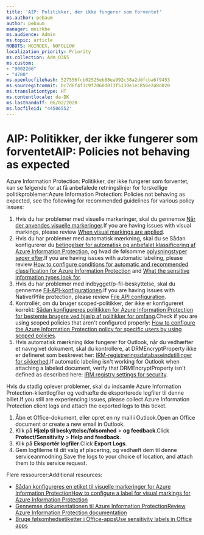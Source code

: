 ```yaml
---
title: 'AIP: Politikker, der ikke fungerer som forventet'
ms.author: pebaum
author: pebaum
manager: mnirkhe
ms.audience: Admin
ms.topic: article
ROBOTS: NOINDEX, NOFOLLOW
localization_priority: Priority
ms.collection: Adm_O365
ms.custom:
- "9002266"
- "4780"
ms.openlocfilehash: 527556fcb02525eb88ea992c38a2ddfcba6f9453
ms.sourcegitcommit: bc7d6f4f3c9f7060d073f5130e1ec856e248d020
ms.translationtype: HT
ms.contentlocale: da-DK
ms.lasthandoff: 06/02/2020
ms.locfileid: "44506552"
---
```

# <a name="aip-policies-not-behaving-as-expected"></a><span data-ttu-id="25b9c-102">AIP: Politikker, der ikke fungerer som forventet</span><span class="sxs-lookup"><span data-stu-id="25b9c-102">AIP: Policies not behaving as expected</span></span>

<span data-ttu-id="25b9c-103">Azure Information Protection: Politikker, der ikke fungerer som forventet, kan se følgende for at få anbefalede retningslinjer for forskellige politikproblemer:</span><span class="sxs-lookup"><span data-stu-id="25b9c-103">Azure Information Protection: Policies not behaving as expected, see the following for recommended guidelines for various policy issues:</span></span>

1. <span data-ttu-id="25b9c-104">Hvis du har problemer med visuelle markeringer, skal du gennemse [Når der anvendes visuelle markeringer](https://docs.microsoft.com/azure/information-protection/configure-policy-markings#when-visual-markings-are-applied).</span><span class="sxs-lookup"><span data-stu-id="25b9c-104">If you are having issues with visual markings, please review [When visual markings are applied](https://docs.microsoft.com/azure/information-protection/configure-policy-markings#when-visual-markings-are-applied).</span></span>
2. <span data-ttu-id="25b9c-105">Hvis du har problemer med automatisk mærkning, skal du se Sådan konfigurerer du [betingelser for automatisk og anbefalet klassificering af Azure Information Protection,](https://docs.microsoft.com/azure/information-protection/configure-policy-classification) og hvad de følsomme [oplysningstyper søger efter](https://docs.microsoft.com/microsoft-365/compliance/sensitive-information-type-entity-definitions).</span><span class="sxs-lookup"><span data-stu-id="25b9c-105">If you are having issues with automatic labeling, please review [How to configure conditions for automatic and recommended classification for Azure Information Protection](https://docs.microsoft.com/azure/information-protection/configure-policy-classification) and [What the sensitive information types look for](https://docs.microsoft.com/microsoft-365/compliance/sensitive-information-type-entity-definitions).</span></span>
3. <span data-ttu-id="25b9c-106">Hvis du har problemer med indbygget/p-fil-beskyttelse, skal du gennemse [Fil-API-konfigurationen](https://docs.microsoft.com/azure/information-protection/develop/file-api-configuration).</span><span class="sxs-lookup"><span data-stu-id="25b9c-106">If you are having issues with Native/Pfile protection, please review [File API configuration](https://docs.microsoft.com/azure/information-protection/develop/file-api-configuration).</span></span>
4. <span data-ttu-id="25b9c-107">Kontrollér, om du bruger scoped-politikker, der ikke er konfigureret korrekt: [Sådan konfigureres politikken for Azure Information Protection for bestemte brugere ved hjælp af politikker for omfang](https://docs.microsoft.com/azure/information-protection/configure-policy-scope).</span><span class="sxs-lookup"><span data-stu-id="25b9c-107">Check if you are using scoped policies that aren't configured properly: [How to configure the Azure Information Protection policy for specific users by using scoped policies](https://docs.microsoft.com/azure/information-protection/configure-policy-scope).</span></span>
5. <span data-ttu-id="25b9c-108">Hvis automatisk mærkning ikke fungerer for Outlook, når du vedhæfter et navngivet dokument, skal du kontrollere, at DRMEncryptProperty ikke er defineret som beskrevet her: [IRM-registreringsdatabaseindstillinger for sikkerhed](https://docs.microsoft.com/deployoffice/security/protect-sensitive-messages-and-documents-by-using-irm-in-office#office-2016-irm-registry-key-options).</span><span class="sxs-lookup"><span data-stu-id="25b9c-108">If automatic labeling isn't working for Outlook when attaching a labeled document, verify that DRMEncryptProperty isn't defined as described here: [IRM registry settings for security](https://docs.microsoft.com/deployoffice/security/protect-sensitive-messages-and-documents-by-using-irm-in-office#office-2016-irm-registry-key-options).</span></span>

<span data-ttu-id="25b9c-109">Hvis du stadig oplever problemer, skal du indsamle Azure Information Protection-klientlogfiler og vedhæfte de eksporterede logfiler til denne billet.</span><span class="sxs-lookup"><span data-stu-id="25b9c-109">If you still are experiencing issues, please collect Azure Information Protection client logs and attach the exported logs to this ticket.</span></span>

1. <span data-ttu-id="25b9c-110">Åbn et Office-dokument, eller opret en ny mail i Outlook.</span><span class="sxs-lookup"><span data-stu-id="25b9c-110">Open an Office document or create a new email in Outlook.</span></span>
2. <span data-ttu-id="25b9c-111">Klik på **Hjælp til beskyttelse/følsomhed**  >  **og feedback**.</span><span class="sxs-lookup"><span data-stu-id="25b9c-111">Click **Protect/Sensitivity** > **Help and feedback**.</span></span>
3. <span data-ttu-id="25b9c-112">Klik på **Eksportér logfiler**.</span><span class="sxs-lookup"><span data-stu-id="25b9c-112">Click **Export Logs**.</span></span>
4. <span data-ttu-id="25b9c-113">Gem logfilerne til dit valg af placering, og vedhæft dem til denne serviceanmodning.</span><span class="sxs-lookup"><span data-stu-id="25b9c-113">Save the logs to your choice of location, and attach them to this service request.</span></span>

<span data-ttu-id="25b9c-114">Flere ressourcer:</span><span class="sxs-lookup"><span data-stu-id="25b9c-114">Additional resources:</span></span>

- [<span data-ttu-id="25b9c-115">Sådan konfigureres en etiket til visuelle markeringer for Azure Information Protection</span><span class="sxs-lookup"><span data-stu-id="25b9c-115">How to configure a label for visual markings for Azure Information Protection</span></span>](https://docs.microsoft.com/azure/information-protection/configure-policy-markings)
- [<span data-ttu-id="25b9c-116">Gennemse dokumentationen til Azure Information Protection</span><span class="sxs-lookup"><span data-stu-id="25b9c-116">Review Azure Information Protection documentation</span></span>](https://docs.microsoft.com/azure/information-protection/what-is-information-protection)
- [<span data-ttu-id="25b9c-117">Bruge følsomhedsetiketter i Office-apps</span><span class="sxs-lookup"><span data-stu-id="25b9c-117">Use sensitivity labels in Office apps</span></span>](https://docs.microsoft.com/microsoft-365/compliance/sensitivity-labels-office-apps)

